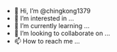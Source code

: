 - 👋 Hi, I’m @chingkong1379
- 👀 I’m interested in ...
- 🌱 I’m currently learning ...
- 💞️ I’m looking to collaborate on ...
- 📫 How to reach me ...

<!---
chingkong1379/chingkong1379 is a ✨ special ✨ repository because its `README.md` (this file) appears on your GitHub profile.
You can click the Preview link to take a look at your changes.
--->
